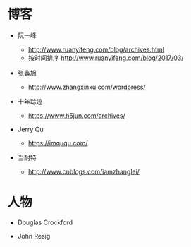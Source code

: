 # 博客

- 阮一峰

  - <http://www.ruanyifeng.com/blog/archives.html>
  - 按时间排序 <http://www.ruanyifeng.com/blog/2017/03/>

- 张鑫旭

  - <http://www.zhangxinxu.com/wordpress/>

- 十年踪迹

  - <https://www.h5jun.com/archives/>

- Jerry Qu

  - <https://imququ.com/>

- 当耐特

  - <http://www.cnblogs.com/iamzhanglei/>

# 人物

- Douglas Crockford

- John Resig
